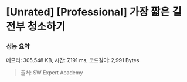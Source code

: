 # [Unrated] [Professional] 가장 짧은 길 전부 청소하기

### 성능 요약

메모리: 305,548 KB, 시간: 7,191 ms, 코드길이: 2,991 Bytes



> 출처: SW Expert Academy
